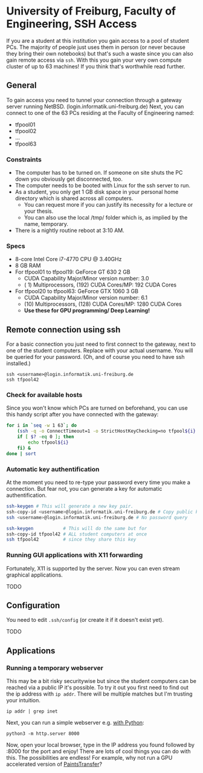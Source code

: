 # University of Freiburg, Faculty of Engineering, SSH Access
If you are a student at this institution you gain access to a pool of student PCs.
The majority of people just uses them in person (or never because they bring their own notebooks) but
that's such a waste since you can also gain remote access via `ssh`. With this you gain your very
own compute cluster of up to 63 machines! If you think that's worthwhile read further.

## General
To gain access you need to tunnel your connection through a gateway server running NetBSD.
(login.informatik.uni-freiburg.de)
Next, you can connect to one of the 63 PCs residing at the Faculty of Engineering named:
* tfpool01
* tfpool02
* …
* tfpool63

### Constraints
* The computer has to be turned on. If someone on site shuts the PC down you obviously get disconnected, too.
* The computer needs to be booted with Linux for the ssh server to run.
* As a student, you only get 1 GB disk space in your personal home directory which is shared across all computers.
    * You can request more if you can justify its necessity for a lecture or your thesis.
    * You can also use the local /tmp/ folder which is, as implied by the name, temporary.
* There is a nightly routine reboot at 3:10 AM.

### Specs
* 8-core Intel Core i7-4770 CPU @ 3.40GHz
* 8 GB RAM
* For tfpool01 to tfpool19: GeForce GT 630 2 GB
    * CUDA Capability Major/Minor version number:    3.0
    * ( 1) Multiprocessors, (192) CUDA Cores/MP:     192 CUDA Cores
* For tfpool20 to tfpool63: GeForce GTX 1060 3 GB
    * CUDA Capability Major/Minor version number:    6.1
    * (10) Multiprocessors, (128) CUDA Cores/MP:     1280 CUDA Cores
    * **Use these for GPU programming/ Deep Learning!**

## Remote connection using ssh
For a basic connection you just need to first connect to the gateway, next to one of the student computers. Replace <username> with your actual username. You will be queried for your password. (Oh, and of course you need to have ssh installed.)

```
ssh <username>@login.informatik.uni-freiburg.de
ssh tfpool42
```

### Check for available hosts
Since you won't know which PCs are turned on beforehand, you can use this handy script after you have connected with the gateway:
```bash
for i in `seq -w 1 63`; do
    (ssh -q -o ConnectTimeout=1 -o StrictHostKeyChecking=no tfpool${i} exit
    if [ $? -eq 0 ]; then
        echo tfpool${i}
    fi) &
done | sort
```

### Automatic key authentification
At the moment you need to re-type your password every time you make a connection. But fear not, you can generate a key for automatic authentification.
```bash
ssh-keygen # This will generate a new key pair.
ssh-copy-id <username>@login.informatik.uni-freiburg.de # Copy public key to gateway
ssh <username>@login.informatik.uni-freiburg.de # No password query

ssh-keygen           # This will do the same but for
ssh-copy-id tfpool42 # ALL student computers at once
ssh tfpool42         # since they share this key
```

### Running GUI applications with X11 forwarding
Fortunately, X11 is supported by the server. Now you can even stream graphical applications.

TODO

## Configuration
You need to edit `.ssh/config` (or create it if it doesn't exist yet).

TODO

## Applications

### Running a temporary webserver
This may be a bit risky securitywise but since the student computers can be reached via a public IP it's possible.
To try it out you first need to find out the ip address with `ip addr`. There will be multiple matches but I'm trusting your intuition.
```
ip addr | grep inet
```

Next, you can run a simple webserver e.g. [with Python](https://docs.python.org/3.7/library/http.server.html#http.server.SimpleHTTPRequestHandler):
```
python3 -m http.server 8000
```

Now, open your local browser, type in the IP address you found followed by :8000 for the port and enjoy!
There are lots of cool things you can do with this. The possibilities are endless!
For example, why not run a GPU accelerated version of [PaintsTransfer](://github.com/lllyasviel/style2paints)?